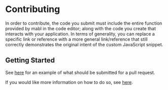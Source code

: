 # Contributing

In order to contribute, the code you submit must include the entire function provided by mabl in the code editor; along with the code you create that interacts with your application. In terms of generality, you can replace a specific link or reference with a more general link/reference that still correctly demonstrates the original intent of the custom JavaScript snippet.

## Getting Started

See [here](https://github.com/EdgarJoelM/mabl-JavaScript-snippets/blob/master/user%20snippets/user%20example.js) for an example of what should be submitted for a pull request.

If you would like more information on how to do so, see [here](https://help.github.com/articles/creating-a-pull-request/).



